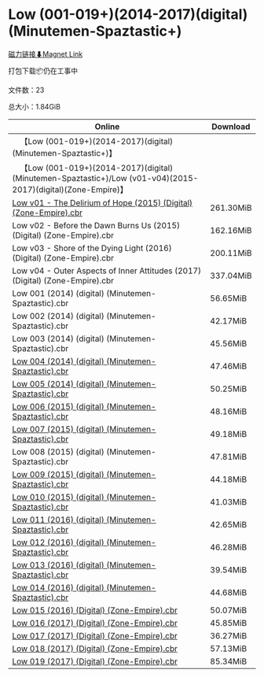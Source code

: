 # Low (001-019+)(2014-2017)(digital)(Minutemen-Spaztastic+)

[磁力链接⬇Magnet Link](magnet:?xt=urn:btih:7724d9e05dc2bbd2c4862610b696a1e07649aca0&dn=Low%20%28001-019%2B%29%282014-2017%29%28digital%29%28Minutemen-Spaztastic%2B%29)

打包下载📦仍在工事中

文件数：23

总大小：1.84GiB

Online | Download
--- | ---
&emsp;【Low (001-019+)(2014-2017)(digital)(Minutemen-Spaztastic+)】 | 
&emsp;【Low (001-019+)(2014-2017)(digital)(Minutemen-Spaztastic+)/Low (v01-v04)(2015-2017)(digital)(Zone-Empire)】 | 
[Low v01 - The Delirium of Hope (2015) (Digital) (Zone-Empire).cbr](https://github.com/alicewish/markdown/blob/master/comic/Low-v01-Delirium-of-Hope-2015-Digital-Zone-Empire-cbr.md) | 261.30MiB
Low v02 - Before the Dawn Burns Us (2015) (Digital) (Zone-Empire).cbr | 162.16MiB
Low v03 - Shore of the Dying Light (2016) (Digital) (Zone-Empire).cbr | 200.11MiB
Low v04 - Outer Aspects of Inner Attitudes (2017) (Digital) (Zone-Empire).cbr | 337.04MiB
Low 001 (2014) (digital) (Minutemen-Spaztastic).cbr | 56.65MiB
Low 002 (2014) (digital) (Minutemen-Spaztastic).cbr | 42.17MiB
Low 003 (2014) (digital) (Minutemen-Spaztastic).cbr | 45.56MiB
[Low 004 (2014) (digital) (Minutemen-Spaztastic).cbr](https://github.com/alicewish/markdown/blob/master/comic/Low-004-2014-digital-Minutemen-Spaztastic-cbr.md) | 47.46MiB
[Low 005 (2014) (digital) (Minutemen-Spaztastic).cbr](https://github.com/alicewish/markdown/blob/master/comic/Low-005-2014-digital-Minutemen-Spaztastic-cbr.md) | 50.25MiB
[Low 006 (2015) (digital) (Minutemen-Spaztastic).cbr](https://github.com/alicewish/markdown/blob/master/comic/Low-006-2015-digital-Minutemen-Spaztastic-cbr.md) | 48.16MiB
[Low 007 (2015) (digital) (Minutemen-Spaztastic).cbr](https://github.com/alicewish/markdown/blob/master/comic/Low-007-2015-digital-Minutemen-Spaztastic-cbr.md) | 49.18MiB
Low 008 (2015) (digital) (Minutemen-Spaztastic).cbr | 47.81MiB
[Low 009 (2015) (digital) (Minutemen-Spaztastic).cbr](https://github.com/alicewish/markdown/blob/master/comic/Low-009-2015-digital-Minutemen-Spaztastic-cbr.md) | 44.18MiB
[Low 010 (2015) (digital) (Minutemen-Spaztastic).cbr](https://github.com/alicewish/markdown/blob/master/comic/Low-010-2015-digital-Minutemen-Spaztastic-cbr.md) | 41.03MiB
[Low 011 (2016) (digital) (Minutemen-Spaztastic).cbr](https://github.com/alicewish/markdown/blob/master/comic/Low-011-2016-digital-Minutemen-Spaztastic-cbr.md) | 42.65MiB
[Low 012 (2016) (digital) (Minutemen-Spaztastic).cbr](https://github.com/alicewish/markdown/blob/master/comic/Low-012-2016-digital-Minutemen-Spaztastic-cbr.md) | 46.28MiB
[Low 013 (2016) (digital) (Minutemen-Spaztastic).cbr](https://github.com/alicewish/markdown/blob/master/comic/Low-013-2016-digital-Minutemen-Spaztastic-cbr.md) | 39.54MiB
[Low 014 (2016) (digital) (Minutemen-Spaztastic).cbr](https://github.com/alicewish/markdown/blob/master/comic/Low-014-2016-digital-Minutemen-Spaztastic-cbr.md) | 44.68MiB
[Low 015 (2016) (Digital) (Zone-Empire).cbr](https://github.com/alicewish/markdown/blob/master/comic/Low-015-2016-Digital-Zone-Empire-cbr.md) | 50.07MiB
[Low 016 (2017) (Digital) (Zone-Empire).cbr](https://github.com/alicewish/markdown/blob/master/comic/Low-016-2017-Digital-Zone-Empire-cbr.md) | 45.85MiB
[Low 017 (2017) (Digital) (Zone-Empire).cbr](https://github.com/alicewish/markdown/blob/master/comic/Low-017-2017-Digital-Zone-Empire-cbr.md) | 36.27MiB
[Low 018 (2017) (Digital) (Zone-Empire).cbr](https://github.com/alicewish/markdown/blob/master/comic/Low-018-2017-Digital-Zone-Empire-cbr.md) | 57.13MiB
[Low 019 (2017) (Digital) (Zone-Empire).cbr](https://github.com/alicewish/markdown/blob/master/comic/Low-019-2017-Digital-Zone-Empire-cbr.md) | 85.34MiB